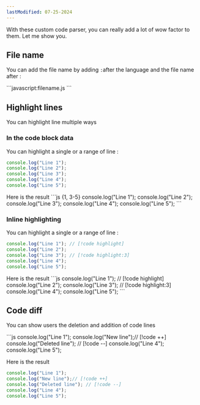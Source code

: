 ```yaml
---
lastModified: 07-25-2024
---
```


<script>
  import RawCodeBlock from "$lib/components/RawCodeBlock.svelte"
</script>

With these custom code parser, you can really add a lot of wow factor to them. Let me show you.


## File name

You can add the file name by adding `:`after the language and the file name after :

<RawCodeBlock>
```javascript:filename.js
```
</RawCodeBlock>


## Highlight lines
You can highlight line multiple ways

### In the code block data
You can highlight a single or a range of line :
<RawCodeBlock>
```js {1, 3-5}
console.log("Line 1");
console.log("Line 2");
console.log("Line 3");
console.log("Line 4");
console.log("Line 5");
```
</RawCodeBlock>
Here is the result
```js {1, 3-5}
console.log("Line 1");
console.log("Line 2");
console.log("Line 3");
console.log("Line 4");
console.log("Line 5");
```


### Inline highlighting
You can highlight a single or a range of line :
<RawCodeBlock>
```js
console.log("Line 1"); // [!code highlight]
console.log("Line 2");
console.log("Line 3"); // [!code highlight:3]
console.log("Line 4");
console.log("Line 5");
```
</RawCodeBlock>
Here is the result
```js
console.log("Line 1"); // [!code highlight]
console.log("Line 2");
console.log("Line 3"); // [!code highlight:3]
console.log("Line 4");
console.log("Line 5");
```


## Code diff
You can show users the deletion and addition of code lines

<RawCodeBlock>
```js
console.log("Line 1");
console.log("New line");// [!code ++]
console.log("Deleted line"); // [!code --]
console.log("Line 4");
console.log("Line 5");
</RawCodeBlock>

Here is the result

```js
console.log("Line 1");
console.log("New line");// [!code ++]
console.log("Deleted line"); // [!code --]
console.log("Line 4");
console.log("Line 5");
```

